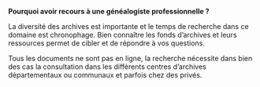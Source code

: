 ---
---

**Pourquoi avoir recours à une généalogiste professionnelle ?**  

La diversité des archives est importante et le temps de recherche dans ce domaine est chronophage. Bien connaître les fonds d’archives et leurs ressources permet de cibler et de répondre à vos questions.  

Tous les documents ne sont pas en ligne, la recherche nécessite dans bien des cas la consultation dans les différents centres d’archives départementaux ou communaux et parfois chez des privés.